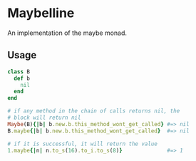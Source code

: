 # Maybelline

An implementation of the maybe monad.

## Usage

``` ruby
class B
  def b
    nil
  end
end

# if any method in the chain of calls returns nil, the 
# block will return nil
Maybe(B){|b| b.new.b.this_method_wont_get_called} #=> nil
B.maybe{|b| b.new.b.this_method_wont_get_called}  #=> nil

# if it is successful, it will return the value
1.maybe{|n| n.to_s(16).to_i.to_s(8)}              #=> 1
```